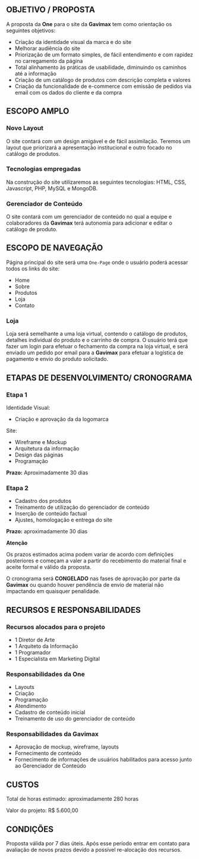 ## OBJETIVO / PROPOSTA

A proposta da **One** para o site da **Gavimax** tem como orientação os seguintes objetivos:

- Criação da identidade visual da marca e do site
- Melhorar audiência do site
- Priorização de um formato simples, de fácil entendimento e com rapidez no carregamento da página
- Total alinhamento às práticas de usabilidade, diminuindo os caminhos até a informação
- Criação de um catálogo de produtos com descrição completa e valores
- Criação da funcionalidade de e-commerce com emissão de pedidos via email com os dados do cliente e da compra


## ESCOPO AMPLO

### Novo Layout
O site contará com um design amigável e de fácil assimilação. Teremos um layout que priorizará a apresentação institucional e outro focado no catálogo de produtos.

### Tecnologias empregadas
Na construção do site utilizaremos as seguintes tecnologias: HTML, CSS, Javascript, PHP, MySQL e MongoDB.

### Gerenciador de Conteúdo
O site contará com um gerenciador de conteúdo no qual a equipe e colaboradores da **Gavimax** terá autonomia para adicionar e editar o catálogo de produto.


## ESCOPO DE NAVEGAÇÃO

Página principal do site será uma `One-Page` onde o usuário poderá acessar todos os links do site:

- Home
- Sobre
- Produtos
- Loja
- Contato

### Loja

Loja será semelhante a uma loja virtual, contendo o catálogo de produtos, detalhes individual do produto e o carrinho de compra.
O usuário terá que fazer um login para efetuar o fechamento da compra na loja virtual, e será enviado um pedido por email para a **Gavimax** para efetuar a logística de pagamento e envio do produto solicitado.


## ETAPAS DE DESENVOLVIMENTO/ CRONOGRAMA

### Etapa 1

Identidade Visual:

- Criação e aprovação da da logomarca

Site:

- Wireframe e Mockup
- Arquitetura da informação
- Design das páginas
- Programação

**Prazo:** Aproximadamente 30 dias

### Etapa 2

- Cadastro dos produtos
- Treinamento de utilização do gerenciador de conteúdo
- Inserção de conteúdo factual
- Ajustes, homologação e entrega do site

**Prazo:** aproximadamente 30 dias

**Atenção**

Os prazos estimados acima podem variar de acordo com definições posteriores e começam a valer a partir do recebimento do material final e aceite formal e válido da proposta.
  
O cronograma será **CONGELADO** nas fases de aprovação por parte da **Gavimax** ou quando houver pendência de envio de material não impactando em quaisquer penalidade.


## RECURSOS E RESPONSABILIDADES

### Recursos alocados para o projeto

- 1 Diretor de Arte
- 1 Arquiteto da Informação
- 1 Programador
- 1 Especialista em Marketing Digital

### Responsabilidades da One

- Layouts
- Criação
- Programação
- Atendimento
- Cadastro de conteúdo inicial
- Treinamento de uso do gerenciador de conteúdo

### Responsabilidades da **Gavimax**

- Aprovação de mockup, wireframe, layouts
- Fornecimento de conteúdo
- Fornecimento de informações de usuários habilitados para acesso junto ao Gerenciador de Conteúdo


## CUSTOS

Total de horas estimado: aproximadamente 280 horas

Valor do projeto: R$ 5.600,00

## CONDIÇÕES

Proposta válida por 7 dias úteis. Após esse período entrar em contato para avaliação de novos prazos devido a possível re-alocação dos recursos.
